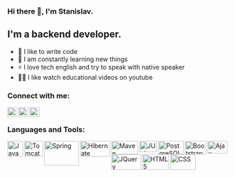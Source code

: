 ### Hi there 👋, I'm Stanislav.

## I'm a backend developer.
- 💪 I like to write code
- 🥅 I am constantly learning new things
- ⚡ I love tech english and try to speak with native speaker
- 🤹🏽 I like watch educational videos on youtube 

### Connect with me:

[<img align="left" alt="StDem | Gmail" width="22px" src="https://cdn.jsdelivr.net/npm/simple-icons@3.13.0/icons/gmail.svg" />][e-mail]
[<img align="left" alt="StDem | Telegram" width="22px" src="https://cdn.jsdelivr.net/npm/simple-icons@3.13.0/icons/telegram.svg" />][telegram]
[<img align="left" alt="StDem | Skype" width="22px" src="https://cdn.jsdelivr.net/npm/simple-icons@3.13.0/icons/skype.svg" />][skype]

<br />

### Languages and Tools:

<img align="left" alt="Java" width="35px" height = "35px" src="https://icons.iconarchive.com/icons/dakirby309/simply-styled/256/Java-icon.png" />
<img align="left" alt="Tomcat" width="42px" height = "35px" src="https://www.logosvgpng.com/wp-content/uploads/2021/03/hibernate-org-logo-vector.png" />
<img align="left" alt="Spring" width="78px" height = "55px" src="https://www.logo.wine/a/logo/Spring_Framework/Spring_Framework-Logo.wine.svg" />
<img align="left" alt="Hibernate" width="67px" height = "35px" src="https://symbols.getvecta.com/stencil_83/45_hibernate.6b06d34c6c.svg" />
<img align="left" alt="Maven" width="60px" height = "30px" src="https://symbols.getvecta.com/stencil_74/17_apache-maven.f372e99dfa.svg" />
<img align="left" alt="JUnit" width="40px" height = "25px" src="https://user-images.githubusercontent.com/33158051/103466459-7524de80-4d13-11eb-96ba-f13e5409a18a.png" />
<img align="left" alt="PostgreSQL" width="57px" height = "30px" src="https://symbols.getvecta.com/stencil_92/18_postgresql-vertical.75a997fb76.svg" />
<img align="left" alt="Bootstrap" width="48px" height = "30px" src="https://symbols.getvecta.com/stencil_75/112_bootstrap.1251e6b79f.svg" />
<img align="left" alt="Ajax" width="45px" height = "28px" src="https://pic.onlinewebfonts.com/svg/img_174096.png" />
<img align="left" alt="JQuery" width="67px" height = "35px" src="https://symbols.getvecta.com/stencil_85/38_jquery.f0787835ce.svg" />
<img align="left" alt="HTML5" width="60px" height = "35px" src="https://symbols.getvecta.com/stencil_25/35_html5.63ca2940ce.svg" />
<img align="left" alt="CSS" width="57px" height = "35px" src="https://symbols.getvecta.com/stencil_25/14_css3.3ce30826ea.svg" />

<br />

[e-mail]: mailto:dmd.stanislav@gmail.com
[telegram]: https://t.me/st_dem
[skype]: https://join.skype.com/invite/L5lbTzJvXs0i


